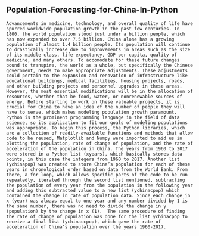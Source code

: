## Population-Forecasting-for-China-In-Python
    Advancements in medicine, technology, and overall quality of life have spurred worldwide population growth in the past few centuries. In 1800, the world population stood just under a billion people, which has now expanded to over 7.5 billion. China alone has a growing population of almost 1.4 billion people. Its population will continue to drastically increase due to improvements in areas such as the size of its middle class, life-expectancy, GDP per capita, quality of medicine, and many others. To accomodate for these future changes bound to transpire, the world as a whole, but specifically the Chinese government, needs to make appropriate adjustments. These adjustments could pertain to the expansion and renovation of infrastructure like educational buildings, medical facilities, housing projects, roads, and other building projects and personnel upgrades in these areas. However, the most essential modifications will be in the allocation of resources, whether that be food, water, or nonrenewable sources of energy. Before starting to work on these valuable projects, it is crucial for China to have an idea of the number of people they will have to serve, which makes modeling population growth paramount.
    Python is the prominent programming language in the field of data science, so its application to fit our goals of modeling populations was appropriate. To begin this process, the Python libraries, which are a collection of readily-available functions and methods that allow code to be reused, Matplotlib and Numpy were imported to aid us in plotting the population, rate of change of population, and the rate of acceleration of the population in China. The years from 1960 to 2017 were stored in a Python list (xyears), which basically stores data points, in this case the integers from 1960 to 2017. Another list (ychinapop) was created to store China’s population for each of these years in chronological order based on data from the World Bank. From there, a for loop, which allows specific parts of the code to be run repeatedly, iterated through the second list mentioned, subtracting the population of every year from the population in the following year and adding this subtracted value to a new list (ychinacpop) which contained the change in rate of population data. Since each change in x (year) was always equal to one year and any number divided by 1 is the same number, there was no need to divide the change in y (population) by the change in x (1).  The same procedure of finding the rate of change of population was done for the list ychinacpop to receive a final list (ychinaccpop), which gave the rate of acceleration of China’s population over the years 1960-2017. 


